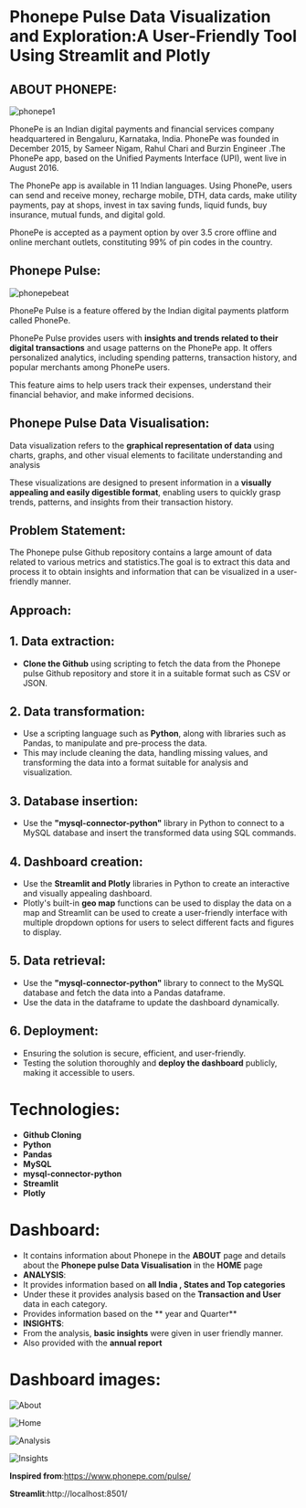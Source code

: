 # Phonepe Pulse Data Visualization and Exploration:A User-Friendly Tool Using Streamlit and Plotly

## ABOUT PHONEPE:
![phonepe1](https://github.com/beingbvh/Phonepe-Pulse-Data-Visualization/assets/135937352/fa39d457-d483-495b-bec7-467abfe66e39)

PhonePe is an Indian digital payments and financial services company headquartered in Bengaluru, Karnataka, India. PhonePe was founded in December 2015, by Sameer Nigam, Rahul Chari and Burzin Engineer .The PhonePe app, based on the Unified Payments Interface (UPI), went live in August 2016.

The PhonePe app is available in 11 Indian languages. Using PhonePe, users can send and receive money, recharge mobile, DTH, data cards, make utility payments, pay at shops, invest in tax saving funds, liquid funds, buy insurance, mutual funds, and digital gold.

PhonePe is accepted as a payment option by over 3.5 crore offline and online merchant outlets, constituting 99% of pin codes in the country.

## Phonepe Pulse:
![phonepebeat](https://github.com/beingbvh/Phonepe-Pulse-Data-Visualization/assets/135937352/33ddfe70-083a-4d59-b6ec-06eae571cef6)

PhonePe Pulse is a feature offered by the Indian digital payments platform called PhonePe.

PhonePe Pulse provides users with **insights and trends related to their digital transactions** and usage patterns on the PhonePe app. It offers personalized analytics, including spending patterns, transaction history, and popular merchants among PhonePe users. 

This feature aims to help users track their expenses, understand their financial behavior, and make informed decisions.

## Phonepe Pulse Data Visualisation:
Data visualization refers to the **graphical representation of data** using charts, graphs, and other visual elements to facilitate understanding and analysis

These visualizations are designed to present information in a **visually appealing and easily digestible format**, enabling users to quickly grasp trends, patterns, and insights from their transaction history.

## Problem Statement:
The Phonepe pulse Github repository contains a large amount of data related to
various metrics and statistics.The goal is to extract this data and process it to obtain
insights and information that can be visualized in a user-friendly manner.

## Approach:
## 1. Data extraction:
* **Clone the Github** using scripting to fetch the data from the
Phonepe pulse Github repository and store it in a suitable format such as CSV
or JSON.
## 2. Data transformation: 
* Use a scripting language such as **Python**, along with
libraries such as Pandas, to manipulate and pre-process the data.
* This may include cleaning the data, handling missing values, and transforming the data
into a format suitable for analysis and visualization.
## 3. Database insertion:
* Use the **"mysql-connector-python"** library in Python to
connect to a MySQL database and insert the transformed data using SQL
commands.
## 4. Dashboard creation: 
* Use the **Streamlit and Plotly** libraries in Python to create
an interactive and visually appealing dashboard.
* Plotly's built-in **geo map** functions can be used to display the data on a map and Streamlit can be used to create a user-friendly interface with multiple dropdown options for users to select different facts and figures to display.
## 5. Data retrieval:
* Use the **"mysql-connector-python"** library to connect to the
MySQL database and fetch the data into a Pandas dataframe. 
* Use the data in the dataframe to update the dashboard dynamically.
## 6. Deployment: 
* Ensuring the solution is secure, efficient, and user-friendly. 
* Testing the solution thoroughly and **deploy the dashboard** publicly, making it
accessible to users.

# Technologies:
* **Github Cloning**
* **Python**
* **Pandas**
* **MySQL**
* **mysql-connector-python**
* **Streamlit**
* **Plotly**

# Dashboard:
* It contains information about Phonepe in the **ABOUT** page and details about the **Phonepe pulse Data Visualisation** in the  **HOME** page
* **ANALYSIS**: 
* It provides information based on **all India , States and Top categories**
* Under these it provides analysis based on the **Transaction and User** data in each category.
* Provides information based on the ** year and Quarter**
* **INSIGHTS**:
* From the analysis, **basic insights** were given in user friendly manner.
* Also provided with the **annual report**

# Dashboard images:
![About](https://github.com/beingbvh/Phonepe-Pulse-Data-Visualization/assets/135937352/62b99213-43ba-47a8-9be7-ada7ebfda846)

![Home](https://github.com/beingbvh/Phonepe-Pulse-Data-Visualization/assets/135937352/3d2a1c39-ee13-489f-a0a6-e97f59efb444)

![Analysis](https://github.com/beingbvh/Phonepe-Pulse-Data-Visualization/assets/135937352/13ed9311-8fa7-46e5-b398-71a07e5eddbd)

![Insights](https://github.com/beingbvh/Phonepe-Pulse-Data-Visualization/assets/135937352/a6f697bd-16de-4057-b2df-b17dd84eb33b)


**Inspired from**:https://www.phonepe.com/pulse/

**Streamlit**:http://localhost:8501/
